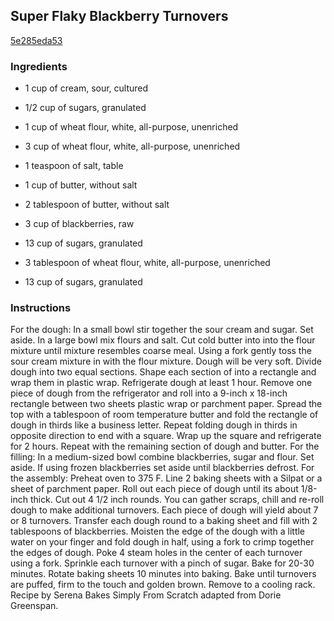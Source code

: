 ## Super Flaky Blackberry Turnovers

[5e285eda53](http://tastykitchen.com/recipes/desserts/super-flaky-blackberry-turnovers/)

### Ingredients

 - 1 cup of cream, sour, cultured

 - 1/2 cup of sugars, granulated

 - 1 cup of wheat flour, white, all-purpose, unenriched

 - 3 cup of wheat flour, white, all-purpose, unenriched

 - 1 teaspoon of salt, table

 - 1 cup of butter, without salt

 - 2 tablespoon of butter, without salt

 - 3 cup of blackberries, raw

 - 13 cup of sugars, granulated

 - 3 tablespoon of wheat flour, white, all-purpose, unenriched

 - 13 cup of sugars, granulated

### Instructions

For the dough: In a small bowl stir together the sour cream and sugar. Set aside. In a large bowl mix flours and salt. Cut cold butter into into the flour mixture until mixture resembles coarse meal. Using a fork gently toss the sour cream mixture in with the flour mixture. Dough will be very soft. Divide dough into two equal sections. Shape each section of into a rectangle and wrap them in plastic wrap. Refrigerate dough at least 1 hour. Remove one piece of dough from the refrigerator and roll into a 9-inch x 18-inch rectangle between two sheets plastic wrap or parchment paper. Spread the top with a tablespoon of room temperature butter and fold the rectangle of dough in thirds like a business letter. Repeat folding dough in thirds in opposite direction to end with a square. Wrap up the square and refrigerate for 2 hours. Repeat with the remaining section of dough and butter. For the filling: In a medium-sized bowl combine blackberries, sugar and flour. Set aside. If using frozen blackberries set aside until blackberries defrost. For the assembly: Preheat oven to 375 F. Line 2 baking sheets with a Silpat or a sheet of parchment paper. Roll out each piece of dough until its about 1/8-inch thick. Cut out 4 1/2 inch rounds. You can gather scraps, chill and re-roll dough to make additional turnovers. Each piece of dough will yield about 7 or 8 turnovers. Transfer each dough round to a baking sheet and fill with 2 tablespoons of blackberries. Moisten the edge of the dough with a little water on your finger and fold dough in half, using a fork to crimp together the edges of dough. Poke 4 steam holes in the center of each turnover using a fork. Sprinkle each turnover with a pinch of sugar. Bake for 20-30 minutes. Rotate baking sheets 10 minutes into baking. Bake until turnovers are puffed, firm to the touch and golden brown. Remove to a cooling rack. Recipe by Serena Bakes Simply From Scratch adapted from Dorie Greenspan.